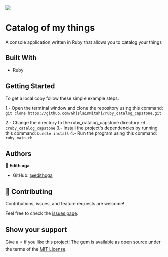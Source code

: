 ![](https://img.shields.io/badge/Microverse-blueviolet)

# Catalog of my things

A console application written in Ruby that allows you to catalog your things

## Built With

- Ruby


## Getting Started

To get a local copy follow these simple example steps.

1.- Open the terminal window and clone the repository using this command:
`git clone https://github.com/GhislainMitahi/ruby_catalog_capstone.git`

2.- Change the directory to the ruby_catalog_capstone directory
`cd cruby_catalog_capstone`
3.- Install the project's dependencies by running this command:
`bundle install`
4.- Run the program using this command:
`ruby main.rb`


## Authors

👤 **Edith oga**
- GitHub: [@edithoga](https://github.com/vigehi)


## 🤝 Contributing

Contributions, issues, and feature requests are welcome!

Feel free to check the [issues page](../../issues/).

## Show your support

Give a ⭐️ if you like this project!
The gem is available as open source under the terms of the [MIT License](https://opensource.org/licenses/MIT).
